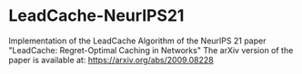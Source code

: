 # LeadCache-NeurIPS21
Implementation of the LeadCache Algorithm of the NeurIPS 21 paper "LeadCache: Regret-Optimal Caching in Networks"
The arXiv version of the paper is available at: https://arxiv.org/abs/2009.08228

